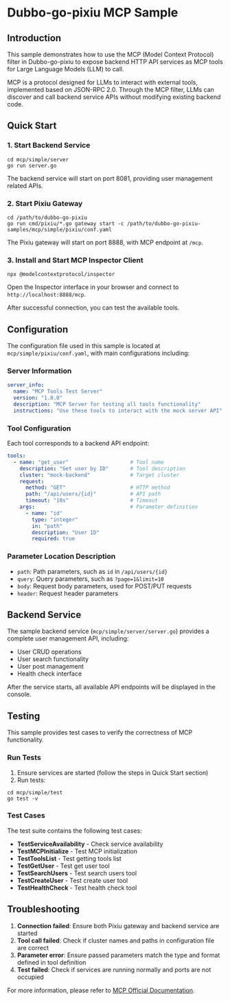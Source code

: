 # Dubbo-go-pixiu MCP Sample

## Introduction

This sample demonstrates how to use the MCP (Model Context Protocol) filter in Dubbo-go-pixiu to expose backend HTTP API services as MCP tools for Large Language Models (LLM) to call.

MCP is a protocol designed for LLMs to interact with external tools, implemented based on JSON-RPC 2.0. Through the MCP filter, LLMs can discover and call backend service APIs without modifying existing backend code.

## Quick Start

### 1. Start Backend Service

```shell
cd mcp/simple/server
go run server.go
```

The backend service will start on port 8081, providing user management related APIs.

### 2. Start Pixiu Gateway

```shell
cd /path/to/dubbo-go-pixiu
go run cmd/pixiu/*.go gateway start -c /path/to/dubbo-go-pixiu-samples/mcp/simple/pixiu/conf.yaml
```

The Pixiu gateway will start on port 8888, with MCP endpoint at `/mcp`.

### 3. Install and Start MCP Inspector Client

```shell
npx @modelcontextprotocol/inspector
```

Open the Inspector interface in your browser and connect to `http://localhost:8888/mcp`.

After successful connection, you can test the available tools.

## Configuration

The configuration file used in this sample is located at `mcp/simple/pixiu/conf.yaml`, with main configurations including:

### Server Information

```yaml
server_info:
  name: "MCP Tools Test Server"
  version: "1.0.0"
  description: "MCP Server for testing all tools functionality"
  instructions: "Use these tools to interact with the mock server API"
```

### Tool Configuration

Each tool corresponds to a backend API endpoint:

```yaml
tools:
  - name: "get_user"                    # Tool name
    description: "Get user by ID"       # Tool description
    cluster: "mock-backend"             # Target cluster
    request:
      method: "GET"                     # HTTP method
      path: "/api/users/{id}"           # API path
      timeout: "10s"                    # Timeout
    args:                               # Parameter definition
      - name: "id"
        type: "integer"
        in: "path"
        description: "User ID"
        required: true
```

### Parameter Location Description

- `path`: Path parameters, such as `id` in `/api/users/{id}`
- `query`: Query parameters, such as `?page=1&limit=10`
- `body`: Request body parameters, used for POST/PUT requests
- `header`: Request header parameters

## Backend Service

The sample backend service (`mcp/simple/server/server.go`) provides a complete user management API, including:

- User CRUD operations
- User search functionality
- User post management
- Health check interface

After the service starts, all available API endpoints will be displayed in the console.

## Testing

This sample provides test cases to verify the correctness of MCP functionality.

### Run Tests

1. Ensure services are started (follow the steps in Quick Start section)
2. Run tests:

```shell
cd mcp/simple/test
go test -v
```

### Test Cases

The test suite contains the following test cases:

- **TestServiceAvailability** - Check service availability
- **TestMCPInitialize** - Test MCP initialization
- **TestToolsList** - Test getting tools list
- **TestGetUser** - Test get user tool
- **TestSearchUsers** - Test search users tool
- **TestCreateUser** - Test create user tool
- **TestHealthCheck** - Test health check tool

## Troubleshooting

1. **Connection failed**: Ensure both Pixiu gateway and backend service are started
2. **Tool call failed**: Check if cluster names and paths in configuration file are correct
3. **Parameter error**: Ensure passed parameters match the type and format defined in tool definition
4. **Test failed**: Check if services are running normally and ports are not occupied

For more information, please refer to [MCP Official Documentation](https://github.com/modelcontextprotocol/specification).